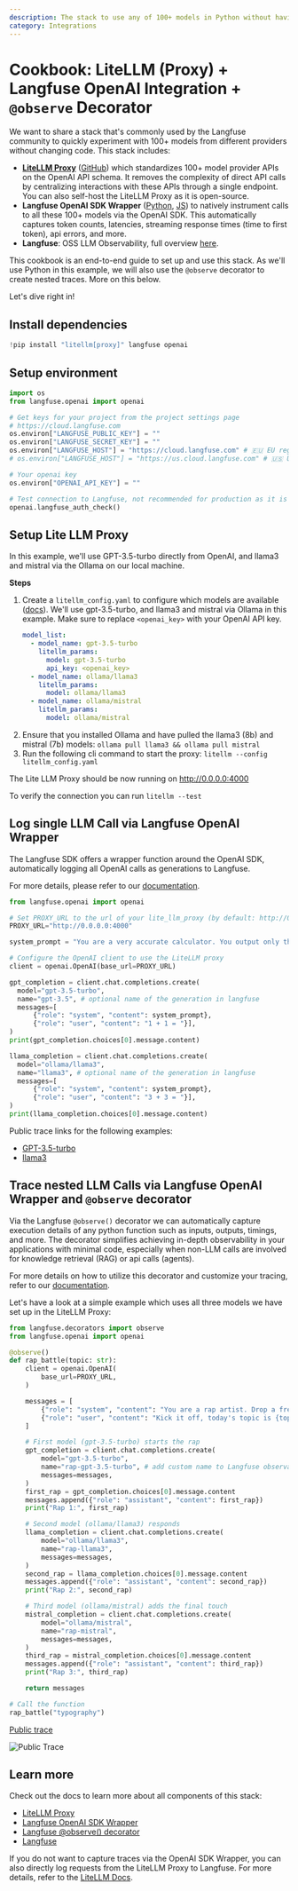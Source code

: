 ```yaml
---
description: The stack to use any of 100+ models in Python without having to change your code and with full observability.
category: Integrations
---
```


# Cookbook: LiteLLM (Proxy) + Langfuse OpenAI Integration + `@observe` Decorator

We want to share a stack that's commonly used by the Langfuse community to quickly experiment with 100+ models from different providers without changing code. This stack includes:

- [**LiteLLM Proxy**](https://docs.litellm.ai/docs/) ([GitHub](https://github.com/BerriAI/litellm)) which standardizes 100+ model provider APIs on the OpenAI API schema. It removes the complexity of direct API calls by centralizing interactions with these APIs through a single endpoint. You can also self-host the LiteLLM Proxy as it is open-source.
- **Langfuse OpenAI SDK Wrapper** ([Python](https://langfuse.com/docs/integrations/openai/python/get-started), [JS](https://langfuse.com/docs/integrations/openai/js/get-started)) to natively instrument calls to all these 100+ models via the OpenAI SDK. This automatically captures token counts, latencies, streaming response times (time to first token), api errors, and more.
- **Langfuse**: OSS LLM Observability, full overview [here](https://langfuse.com/docs).

This cookbook is an end-to-end guide to set up and use this stack. As we'll use Python in this example, we will also use the `@observe` decorator to create nested traces. More on this below.

Let's dive right in!

## Install dependencies

```python
!pip install "litellm[proxy]" langfuse openai
```

## Setup environment

```python
import os
from langfuse.openai import openai

# Get keys for your project from the project settings page
# https://cloud.langfuse.com
os.environ["LANGFUSE_PUBLIC_KEY"] = ""
os.environ["LANGFUSE_SECRET_KEY"] = ""
os.environ["LANGFUSE_HOST"] = "https://cloud.langfuse.com" # 🇪🇺 EU region
# os.environ["LANGFUSE_HOST"] = "https://us.cloud.langfuse.com" # 🇺🇸 US region

# Your openai key
os.environ["OPENAI_API_KEY"] = ""

# Test connection to Langfuse, not recommended for production as it is blocking
openai.langfuse_auth_check()
```

## Setup Lite LLM Proxy

In this example, we'll use GPT-3.5-turbo directly from OpenAI, and llama3 and mistral via the Ollama on our local machine.

**Steps**

1. Create a `litellm_config.yaml` to configure which models are available ([docs](https://litellm.vercel.app/docs/proxy/configs)). We'll use gpt-3.5-turbo, and llama3 and mistral via Ollama in this example. Make sure to replace `<openai_key>` with your OpenAI API key.
   ```yaml
   model_list:
     - model_name: gpt-3.5-turbo
       litellm_params:
         model: gpt-3.5-turbo
         api_key: <openai_key>
     - model_name: ollama/llama3
       litellm_params:
         model: ollama/llama3
     - model_name: ollama/mistral
       litellm_params:
         model: ollama/mistral
   ```
2. Ensure that you installed Ollama and have pulled the llama3 (8b) and mistral (7b) models: `ollama pull llama3 && ollama pull mistral`
3. Run the following cli command to start the proxy: `litellm --config litellm_config.yaml`

The Lite LLM Proxy should be now running on http://0.0.0.0:4000

To verify the connection you can run `litellm --test`

## Log single LLM Call via Langfuse OpenAI Wrapper

The Langfuse SDK offers a wrapper function around the OpenAI SDK, automatically logging all OpenAI calls as generations to Langfuse.

For more details, please refer to our [documentation](https://langfuse.com/docs/integrations/openai/python/get-started).

```python
from langfuse.openai import openai

# Set PROXY_URL to the url of your lite_llm_proxy (by default: http://0.0.0.0:4000)
PROXY_URL="http://0.0.0.0:4000"

system_prompt = "You are a very accurate calculator. You output only the result of the calculation."

# Configure the OpenAI client to use the LiteLLM proxy
client = openai.OpenAI(base_url=PROXY_URL)

gpt_completion = client.chat.completions.create(
  model="gpt-3.5-turbo",
  name="gpt-3.5", # optional name of the generation in langfuse
  messages=[
      {"role": "system", "content": system_prompt},
      {"role": "user", "content": "1 + 1 = "}],
)
print(gpt_completion.choices[0].message.content)

llama_completion = client.chat.completions.create(
  model="ollama/llama3",
  name="llama3", # optional name of the generation in langfuse
  messages=[
      {"role": "system", "content": system_prompt},
      {"role": "user", "content": "3 + 3 = "}],
)
print(llama_completion.choices[0].message.content)
```

Public trace links for the following examples:

- [GPT-3.5-turbo](https://cloud.langfuse.com/project/cloramnkj0002jz088vzn1ja4/traces/a4e67d7d-d9cb-455b-9795-3ad41f39431e?observation=81006513-82b1-4ae4-bb98-7e1bc6c009a7)
- [llama3](https://cloud.langfuse.com/project/cloramnkj0002jz088vzn1ja4/traces/22fdce4a-4d74-4af3-9746-7bafaa45247c?observation=b9b30b5d-7fbf-40b4-acd9-4fdc1776cc87)

## Trace nested LLM Calls via Langfuse OpenAI Wrapper and `@observe` decorator

Via the Langfuse `@observe()` decorator we can automatically capture execution details of any python function such as inputs, outputs, timings, and more. The decorator simplifies achieving in-depth observability in your applications with minimal code, especially when non-LLM calls are involved for knowledge retrieval (RAG) or api calls (agents).

For more details on how to utilize this decorator and customize your tracing, refer to our [documentation](https://langfuse.com/docs/sdk/python/decorators).

Let's have a look at a simple example which uses all three models we have set up in the LiteLLM Proxy:

```python
from langfuse.decorators import observe
from langfuse.openai import openai

@observe()
def rap_battle(topic: str):
    client = openai.OpenAI(
        base_url=PROXY_URL,
    )

    messages = [
        {"role": "system", "content": "You are a rap artist. Drop a fresh line."},
        {"role": "user", "content": "Kick it off, today's topic is {topic}, here's the mic..."}
    ]

    # First model (gpt-3.5-turbo) starts the rap
    gpt_completion = client.chat.completions.create(
        model="gpt-3.5-turbo",
        name="rap-gpt-3.5-turbo", # add custom name to Langfuse observation
        messages=messages,
    )
    first_rap = gpt_completion.choices[0].message.content
    messages.append({"role": "assistant", "content": first_rap})
    print("Rap 1:", first_rap)

    # Second model (ollama/llama3) responds
    llama_completion = client.chat.completions.create(
        model="ollama/llama3",
        name="rap-llama3",
        messages=messages,
    )
    second_rap = llama_completion.choices[0].message.content
    messages.append({"role": "assistant", "content": second_rap})
    print("Rap 2:", second_rap)

    # Third model (ollama/mistral) adds the final touch
    mistral_completion = client.chat.completions.create(
        model="ollama/mistral",
        name="rap-mistral",
        messages=messages,
    )
    third_rap = mistral_completion.choices[0].message.content
    messages.append({"role": "assistant", "content": third_rap})
    print("Rap 3:", third_rap)

    return messages

# Call the function
rap_battle("typography")
```

[Public trace](https://cloud.langfuse.com/project/cloramnkj0002jz088vzn1ja4/traces/7b1af1be-8096-474e-a2fc-081538ca333c)

![Public Trace](https://langfuse.com/images/cookbook/integration_litellm_proxy_trace.gif)

## Learn more

Check out the docs to learn more about all components of this stack:

- [LiteLLM Proxy](https://docs.litellm.ai/docs/)
- [Langfuse OpenAI SDK Wrapper](https://langfuse.com/docs/integrations/openai/python/get-started)
- [Langfuse @observe() decorator](https://langfuse.com/docs/sdk/python/decorators)
- [Langfuse](https://langfuse.com/docs)

If you do not want to capture traces via the OpenAI SDK Wrapper, you can also directly log requests from the LiteLLM Proxy to Langfuse. For more details, refer to the [LiteLLM Docs](https://litellm.vercel.app/docs/proxy/logging#logging-proxy-inputoutput---langfuse).

